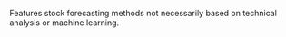 Features stock forecasting methods not necessarily based on technical analysis or machine learning. 
